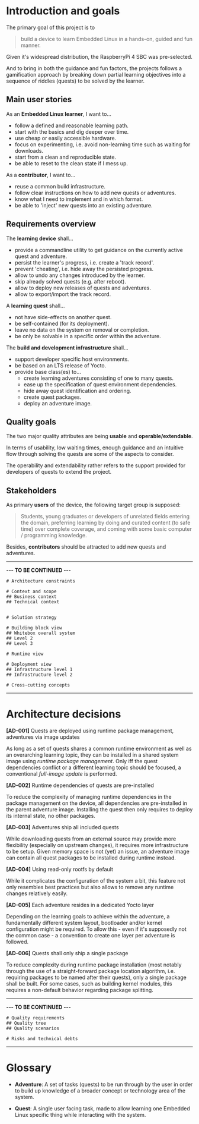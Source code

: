 # Introduction and goals

The primary goal of this project is to
> build a device to learn Embedded Linux in a hands-on, guided and fun manner.

Given it's widespread distribution, the RaspberryPi 4 SBC was pre-selected.

And to bring in both the guidance and fun factors, the projects follows a gamification
approach by breaking down partial learning objectives into a sequence of riddles (quests)
to be solved by the learner.

## Main user stories

As an **Embedded Linux learner**, I want to...
- follow a defined and reasonable learning path.
- start with the basics and dig deeper over time.
- use cheap or easily accessible hardware.
- focus on experimenting, i.e. avoid non-learning time such as waiting for downloads.
- start from a clean and reproducible state.
- be able to reset to the clean state if I mess up.

As a **contributor**, I want to...
- reuse a common build infrastructure.
- follow clear instructions on how to add new quests or adventures.
- know what I need to implement and in which format.
- be able to 'inject' new quests into an existing adventure.

## Requirements overview

The **learning device** shall...
- provide a commandline utility to get guidance on the currently active quest and adventure.
- persist the learner's progress, i.e. create a 'track record'.
- prevent 'cheating', i.e. hide away the persisted progress.
- allow to undo any changes introduced by the learner.
- skip already solved quests (e.g. after reboot).
- allow to deploy new releases of quests and adventures.
- allow to export/import the track record.

A **learning quest** shall...
- not have side-effects on another quest.
- be self-contained (for its deployment).
- leave no data on the system on removal or completion.
- be only be solvable in a specific order within the adventure.

The **build and development infrastructure** shall...
- support developer specific host environments.
- be based on an LTS release of Yocto.
- provide base class(es) to...
  - create learning adventures consisting of one to many quests.
  - ease up the specification of quest environment dependencies.
  - hide away quest identification and ordering.
  - create quest packages.
  - deploy an adventure image.

## Quality goals

The two major quality attributes are being **usable** and **operable/extendable**.

In terms of usability, low waiting times, enough guidance and an intuitive flow through
solving the quests are some of the aspects to consider.

The operability and extendability rather refers to the support provided for developers
of quests to extend the project.

## Stakeholders

As primary **users** of the device, the following target group is supposed:

> Students, young graduates or developers of unrelated fields entering the domain,
> preferring learning by doing and curated content (to safe time) over complete coverage,
> and coming with some basic computer / programming knowledge.

Besides, **contributors** should be attracted to add new quests and adventures.

---

**--- TO BE CONTINUED ---**
```
# Architecture constraints

# Context and scope
## Business context
## Technical context


# Solution strategy

# Building block view
## Whitebox overall system
## Level 2
## Level 3

# Runtime view

# Deployment view
## Infrastructure level 1
## Infrastructure level 2

# Cross-cutting concepts
```
---

# Architecture decisions

**[AD-001]** Quests are deployed using runtime package management, adventures via image updates

As long as a set of quests shares a common runtime environment as well as an overarching
learning topic, they can be installed in a shared system image using _runtime package management_.
Only iff the quest dependencies conflict or a different learning topic should be focused,
a conventional _full-image update_ is performed.

**[AD-002]** Runtime dependencies of quests are pre-installed

To reduce the complexity of managing runtime dependencies in the package management on the device,
all dependencies are pre-installed in the parent adventure image.
Installing the quest then only requires to deploy its internal state, no other packages.

**[AD-003]** Adventures ship all included quests

While downloading quests from an external source may provide more flexibility (especially on upstream
changes), it requires more infrastructure to be setup. Given memory space is not (yet) an issue,
an adventure image can contain all quest packages to be installed during runtime instead.

**[AD-004]** Using read-only rootfs by default

While it complicates the configuration of the system a bit, this feature not only resembles best practices
but also allows to remove any runtime changes relatively easily.

**[AD-005]** Each adventure resides in a dedicated Yocto layer

Depending on the learning goals to achieve within the adventure, a fundamentally different system layout,
bootloader and/or kernel configuration might be required. To allow this - even if it's supposedly not the
common case - a convention to create one layer per adventure is followed.

**[AD-006]** Quests shall only ship a single package

To reduce complexity during runtime package installation (most notably through the use of a straight-forward
package location algorithm, i.e. requiring packages to be named after their quests), only a single package
shall be built. For some cases, such as building kernel modules, this requires a non-default behavior regarding
package splitting.

---

**--- TO BE CONTINUED ---**
```
# Quality requirements
## Quality tree
## Quality scenarios

# Risks and technical debts
```

---

# Glossary

- **Adventure**:
  A set of tasks (quests) to be run through by the user in order to build up knowledge
  of a broader concept or technology area of the system.

- **Quest**:
  A single user facing task, made to allow learning one Embedded Linux specific thing
  while interacting with the system.